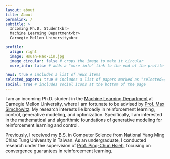 ```yaml
---
layout: about
title: About
permalink: /
subtitle: >
  Incoming Ph.D. Student<br>
  Machine Learning Department<br>
  Carnegie Mellon University<br>

profile:
  align: right
  image: Hsuan-Hao-Lin.jpg
  image_circular: false # crops the image to make it circular
  more_info: false # adds a "more info" link to the end of the profile

news: true # includes a list of news items
selected_papers: true # includes a list of papers marked as "selected={true}"
social: true # includes social icons at the bottom of the page
---
```

I am an incoming Ph.D. student in the [Machine Learning Department](https://ml.cmu.edu/) at Carnegie Mellon University, where I am fortunate to be advised by [Prof. Max Simchowitz](https://msimchowitz.github.io/). My research interests lie broadly in reinforcement learning, control, generative modeling, and optimization. Specifically, I am interested in the mathematical and algorithmic foundations of generative modeling for reinforcement learning and control.

Previously, I received my B.S. in Computer Science from National Yang Ming Chiao Tung University in Taiwan. As an undergraduate, I conducted research under the supervision of [Prof. Ping-Chun Hsieh](https://pinghsieh.github.io/), focusing on convergence guarantees in reinforcement learning.

